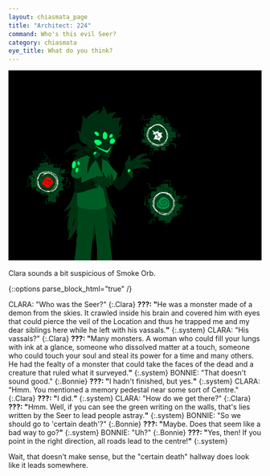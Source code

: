 ```yaml
---
layout: chiasmata_page
title: "Architect: 224"
command: Who's this evil Seer?
category: chiasmata
eye_title: What do you think?
---
```


![224](/chiasmata/images/narrative/222.png)

Clara sounds a bit suspicious of Smoke Orb.

{::options parse_block_html="true" /}
<div class="dialogue">
CLARA: "Who was the Seer?" 
{:.Clara}
<b>???: "</b>He was a monster made of a demon from the skies. It crawled inside his brain and covered him with eyes that could pierce the veil of the Location and thus he trapped me and my dear siblings here while he left with his vassals.<b>"</b> 
{:.system}
CLARA: "His vassals?" 
{:.Clara}
<b>???: "</b>Many monsters. A woman who could fill your lungs with ink at a glance, someone who dissolved matter at a touch, someone who could touch your soul and steal its power for a time and many others. He had the fealty of a monster that could take the faces of the dead and a creature that ruled what it surveyed.<b>"</b> 
{:.system}
BONNIE: "That doesn't sound good." 
{:.Bonnie}
<b>???: "</b>I hadn't finished, but yes.<b>"</b> 
{:.system}
CLARA: "Hmm. You mentioned a memory pedestal near some sort of Centre." 
{:.Clara}
<b>???: "</b>I did.<b>"</b> 
{:.system}
CLARA: "How do we get there?" 
{:.Clara}
<b>???: "</b>Hmm. Well, if you can see the green writing on the walls, that's lies written by the Seer to lead people astray.<b>"</b> 
{:.system}
BONNIE: "So we should go to 'certain death'?" 
{:.Bonnie}
<b>???: "</b>Maybe. Does that seem like a bad way to go?<b>"</b> 
{:.system}
BONNIE: "Uh?" 
{:.Bonnie}
<b>???: "</b>Yes, then! If you point in the right direction, all roads lead to the centre!<b>"</b> 
{:.system}
</div>

Wait, that doesn't make sense, but the "certain death" hallway does look like it leads somewhere.